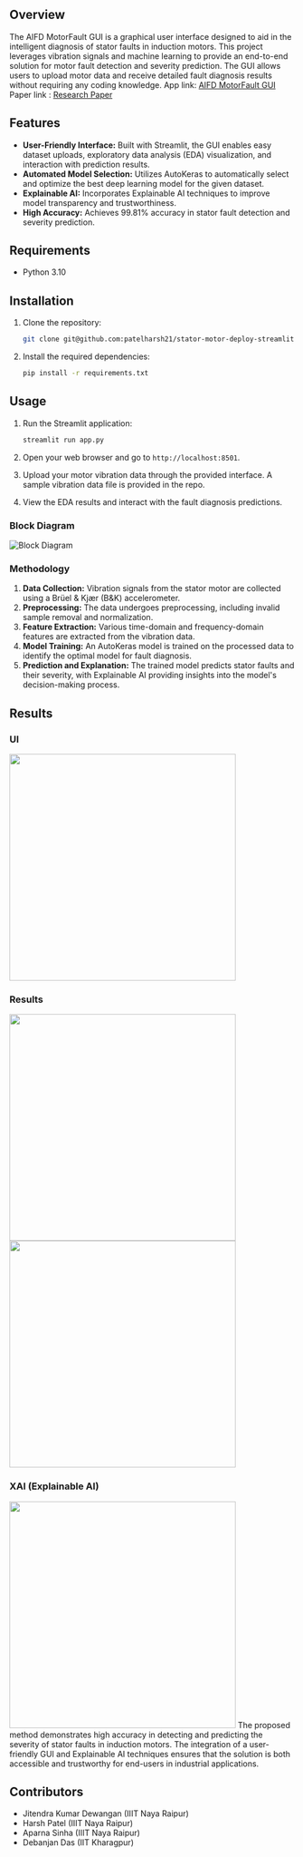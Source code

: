 
## Overview

The AIFD MotorFault GUI is a graphical user interface designed to aid in the intelligent diagnosis of stator faults in induction motors. This project leverages vibration signals and machine learning to provide an end-to-end solution for motor fault detection and severity prediction. The GUI allows users to upload motor data and receive detailed fault diagnosis results without requiring any coding knowledge.
App link: [AIFD MotorFault GUI](https://stator-motor-deploy-app-amybcmrxux5fiyg5pdsa9t.streamlit.app/)
Paper link : [Research Paper](https://github.com/patelharsh21/stator-motor-deploy-streamlit/blob/main/photos/AIFD2023_MotorFault_GUI.pdf)
## Features

- **User-Friendly Interface:** Built with Streamlit, the GUI enables easy dataset uploads, exploratory data analysis (EDA) visualization, and interaction with prediction results.
- **Automated Model Selection:** Utilizes AutoKeras to automatically select and optimize the best deep learning model for the given dataset.
- **Explainable AI:** Incorporates Explainable AI techniques to improve model transparency and trustworthiness.
- **High Accuracy:** Achieves 99.81% accuracy in stator fault detection and severity prediction.

## Requirements

- Python 3.10

## Installation

1. Clone the repository:

   ```bash
   git clone git@github.com:patelharsh21/stator-motor-deploy-streamlit.git
   ```

2. Install the required dependencies:

   ```bash
   pip install -r requirements.txt
   ```

## Usage

1. Run the Streamlit application:

   ```bash
   streamlit run app.py
   ```

2. Open your web browser and go to `http://localhost:8501`.

3. Upload your motor vibration data through the provided interface. A sample vibration data file is provided in the repo.
4. View the EDA results and interact with the fault diagnosis predictions.

### Block Diagram 
![Block Diagram](https://github.com/patelharsh21/stator-motor-deploy-streamlit/blob/main/photos/Pasted%20image.png)

### Methodology
1. **Data Collection:** Vibration signals from the stator motor are collected using a Brüel & Kjær (B&K) accelerometer.
2. **Preprocessing:** The data undergoes preprocessing, including invalid sample removal and normalization.
3. **Feature Extraction:** Various time-domain and frequency-domain features are extracted from the vibration data.
4. **Model Training:** An AutoKeras model is trained on the processed data to identify the optimal model for fault diagnosis.
5. **Prediction and Explanation:** The trained model predicts stator faults and their severity, with Explainable AI providing insights into the model's decision-making process.

## Results

### UI

<img src="https://github.com/user-attachments/assets/c9f098c5-0a32-4044-aa14-c31e4ae50c55" width="400">

### Results


<img src="https://github.com/user-attachments/assets/3ef987a0-3caf-456f-9476-ad4b2ee471fb" width="400">


<img src="https://github.com/user-attachments/assets/a04d2d1c-b75c-4f84-af63-29c1b049b024" width="400">

### XAI (Explainable AI)

<img src="https://github.com/user-attachments/assets/61d160cf-b1ff-437d-8823-2cb1f7774fdd" width="400">
The proposed method demonstrates high accuracy in detecting and predicting the severity of stator faults in induction motors. The integration of a user-friendly GUI and Explainable AI techniques ensures that the solution is both accessible and trustworthy for end-users in industrial applications.

## Contributors

- Jitendra Kumar Dewangan (IIIT Naya Raipur)
- Harsh Patel (IIIT Naya Raipur)
- Aparna Sinha (IIIT Naya Raipur)
- Debanjan Das (IIT Kharagpur)


